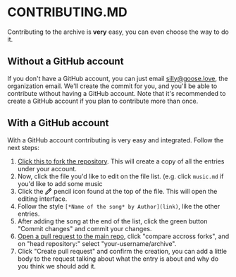 # CONTRIBUTING.MD

Contributing to the archive is **very** easy, you can even choose the way to do it.

## Without a GitHub account

If you don't have a GitHub account, you can just email <a href="mailto:silly@goose.love">silly@goose.love</a>, the organization email. We'll create the commit for you, and you'll be able to contribute without having a GitHub account. Note that it's recommended to create a GitHub account if you plan to contribute more than once.

## With a GitHub account

With a GitHub account contributing is very easy and integrated. Follow the next steps:

1. [Click this to fork the repository](https://github.com/trippyarchives/archive/fork). This will create a copy of all the entries under your account.
2. Now, click the file you'd like to edit on the file list. (e.g. click `music.md` if you'd like to add some music
3. Click the <svg aria-hidden="true" focusable="false" role="img" class="octicon octicon-pencil" viewBox="0 0 16 16" width="16" height="16" fill="currentColor" style="display:inline-block;user-select:none;vertical-align:text-bottom;overflow:visible"><path d="M11.013 1.427a1.75 1.75 0 0 1 2.474 0l1.086 1.086a1.75 1.75 0 0 1 0 2.474l-8.61 8.61c-.21.21-.47.364-.756.445l-3.251.93a.75.75 0 0 1-.927-.928l.929-3.25c.081-.286.235-.547.445-.758l8.61-8.61Zm.176 4.823L9.75 4.81l-6.286 6.287a.253.253 0 0 0-.064.108l-.558 1.953 1.953-.558a.253.253 0 0 0 .108-.064Zm1.238-3.763a.25.25 0 0 0-.354 0L10.811 3.75l1.439 1.44 1.263-1.263a.25.25 0 0 0 0-.354Z"></path></svg> pencil icon found at the top of the file. This will open the editing interface.
4. Follow the style `[*Name of the song* by Author](link)`, like the other entries.
5. After adding the song at the end of the list, click the green button "Commit changes" and commit your changes.
6. [Open a pull request to the main repo](https://github.com/trippyarchives/archive/compare), click "compare accross forks", and on "head repository:" select "your-username/archive".
7. Click "Create pull request" and confirm the creation, you can add a little body to the request talking about what the entry is about and why do you think we should add it.
